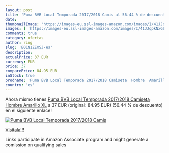```yaml
---
layout: post
title: 'Puma BVB Local Temporada 2017/2018 Camis al 56.44 % de descuento'
date: 
thumbnailImage: 'https://images-eu.ssl-images-amazon.com/images/I/41JJqpkNxGL._SL200_.jpg'
images: [ 'https://images-eu.ssl-images-amazon.com/images/I/41JJqpkNxGL._SL200_.jpg' ]
comments: true
category: ofertas
author: ring
slug: 'B01N1ZEXSJ-es'
description:
actualPrice: 37 EUR
currency: EUR
price: 37
comparePrice: 84.95 EUR
inStock: true
prodname: 'Puma BVB Local Temporada 2017/2018 Camiseta  Hombre  Amarillo  XL'
country: 'es'
---
```


Ahora mismo tienes [Puma BVB Local Temporada 2017/2018 Camiseta  Hombre  Amarillo  XL](https://www.amazon.es/dp/B01N1ZEXSJ/?tag=tolees-21) a 37 EUR (original: 84.95 EUR) (56.44 %  de descuento) en el siguiente enlace!

[![Puma BVB Local Temporada 2017/2018 Camis](https://images-eu.ssl-images-amazon.com/images/I/41JJqpkNxGL._SL200_.jpg)](https://www.amazon.es/dp/B01N1ZEXSJ/?tag=tolees-21)

[Visítala!!!](https://www.amazon.es/dp/B01N1ZEXSJ/?tag=tolees-21)

Links participate in Amazon Associate program and might generate a comission on qualifying sales
